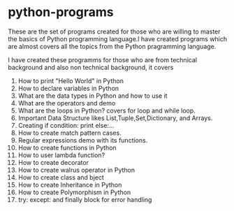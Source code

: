 # python-programs
These are the set of programs created for those who are willing to master the basics of Python programming language.I have created programs which are almost covers all the topics from the Python pragramming language.

I have created these programms for those who are from technical background and also non technical background, it covers

1) How to print "Hello World" in Python
2) How to declare variables in Python
3) What are the data types in Python and how to use it
4) What are the operators and demo
5) What are the loops in Python? covers for loop and while loop.
6) Important Data Structure likes List,Tuple,Set,Dictionary, and Arrays.
7) Creating if condition: print else:...
8) How to create match pattern cases.
9) Regular expressions demo with its functions.
10) How to create functions in Python
11) How to user lambda function?
12) How to create decorator
13) How to create walrus operator in Python
14) How to create class and bject
15) How to create Inheritance in Python
16) How to create Polymorphism in Python
17) try:  except: and finally block for error handling


